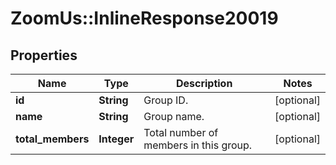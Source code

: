 # ZoomUs::InlineResponse20019

## Properties
Name | Type | Description | Notes
------------ | ------------- | ------------- | -------------
**id** | **String** | Group ID. | [optional] 
**name** | **String** | Group name. | [optional] 
**total_members** | **Integer** | Total number of members in this group. | [optional] 


